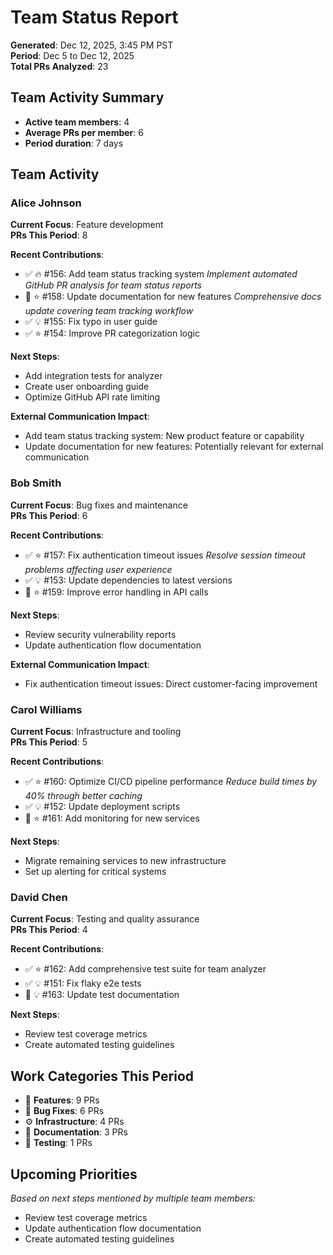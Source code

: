 # Team Status Report

**Generated**: Dec 12, 2025, 3:45 PM PST\
**Period**: Dec 5 to Dec 12, 2025\
**Total PRs Analyzed**: 23

## Team Activity Summary

- **Active team members**: 4
- **Average PRs per member**: 6
- **Period duration**: 7 days

## Team Activity

### Alice Johnson

**Current Focus**: Feature development\
**PRs This Period**: 8

**Recent Contributions**:

- ✅ 🔥 #156: Add team status tracking system _Implement automated GitHub PR
  analysis for team status reports_
- 🔄 ⭐ #158: Update documentation for new features _Comprehensive docs update
  covering team tracking workflow_
- ✅ 💡 #155: Fix typo in user guide
- ✅ ⭐ #154: Improve PR categorization logic

**Next Steps**:

- Add integration tests for analyzer
- Create user onboarding guide
- Optimize GitHub API rate limiting

**External Communication Impact**:

- Add team status tracking system: New product feature or capability
- Update documentation for new features: Potentially relevant for external
  communication

### Bob Smith

**Current Focus**: Bug fixes and maintenance\
**PRs This Period**: 6

**Recent Contributions**:

- ✅ ⭐ #157: Fix authentication timeout issues _Resolve session timeout
  problems affecting user experience_
- ✅ 💡 #153: Update dependencies to latest versions
- 🔄 ⭐ #159: Improve error handling in API calls

**Next Steps**:

- Review security vulnerability reports
- Update authentication flow documentation

**External Communication Impact**:

- Fix authentication timeout issues: Direct customer-facing improvement

### Carol Williams

**Current Focus**: Infrastructure and tooling\
**PRs This Period**: 5

**Recent Contributions**:

- ✅ ⭐ #160: Optimize CI/CD pipeline performance _Reduce build times by 40%
  through better caching_
- ✅ 💡 #152: Update deployment scripts
- 🔄 ⭐ #161: Add monitoring for new services

**Next Steps**:

- Migrate remaining services to new infrastructure
- Set up alerting for critical systems

### David Chen

**Current Focus**: Testing and quality assurance\
**PRs This Period**: 4

**Recent Contributions**:

- ✅ ⭐ #162: Add comprehensive test suite for team analyzer
- ✅ 💡 #151: Fix flaky e2e tests
- 🔄 💡 #163: Update test documentation

**Next Steps**:

- Review test coverage metrics
- Create automated testing guidelines

## Work Categories This Period

- 🚀 **Features**: 9 PRs
- 🐛 **Bug Fixes**: 6 PRs
- ⚙️ **Infrastructure**: 4 PRs
- 📝 **Documentation**: 3 PRs
- 🧪 **Testing**: 1 PRs

## Upcoming Priorities

_Based on next steps mentioned by multiple team members:_

- Review test coverage metrics
- Update authentication flow documentation
- Create automated testing guidelines
